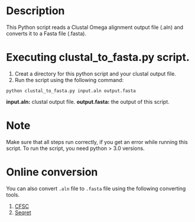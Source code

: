 # Description
This Python script reads a Clustal Omega alignment output file (.aln) and converts it to a Fasta file (.fasta).


# Executing clustal_to_fasta.py script. 

1. Creat a directory for this python script and your clustal output file.
2. Run the script using the following command:

```
python clustal_to_fasta.py input.aln output.fasta
```

**input.aln:** clustal output file. 
**output.fasta:** the output of this script. 


# Note
Make sure that all steps run correctly, if you get an error while running this script. To run the script, you need python > 3.0 versions. 


# Online conversion
 You can also convert `.aln` file to `.fasta` file using the following converting tools.
 1. [CFSC](http://sequenceconversion.bugaco.com/converter/biology/sequences/clustal_to_fasta.php)
 2. [Seqret](https://www.ebi.ac.uk/Tools/sfc/emboss_seqret/)
